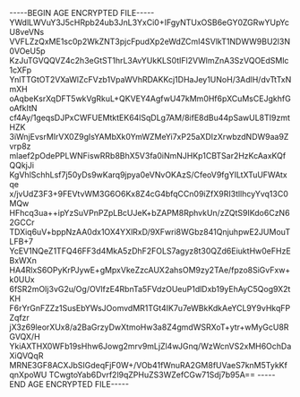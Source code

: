 -----BEGIN AGE ENCRYPTED FILE-----
YWdlLWVuY3J5cHRpb24ub3JnL3YxCi0+IFgyNTUxOSB6eGY0ZGRwYUpYcU8veVNs
VVFLZzQxME1sc0p2WkZNT3pjcFpudXp2eWdZCmI4SVlkT1NDWW9BU2l3N0VOeU5p
KzJuTGVQQVZ4c2h3eGtST1hrL3AvYUkKLS0tIFl2VWlmZnA3SzVQOEdSMlc1cXFp
YnlTTGtOT2VXaWlZcFVzb1VpaWVhRDAKKcj1DHaJey1UNoH/3AdlH/dvTtTxNmXH
oAqbeKsrXqDFT5wkVgRkuL+QKVEY4AgfwU47kMm0Hf6pXCuMsCEJgkhfGoAfkItN
cf4Ay/1geqsDJPxCWFUEMtktEK64lSqDLg7AM/8ifE8dBu44pSawUL8TI9zmtHZK
3iWnjEvsrMIrVX0Z9gIsYAMbXk0YmWZMeYi7xP25aXDIzXrwbzdNDW9aa9Zvrp8z
mlaef2pOdePPLWNFiswRRb8BhX5V3fa0iNmNJHKp1CBTSar2HzKcAaxKQfQQkjJi
KgVhlSchhLsf7j50yDs9wKarq9jpya0eVNvOKAzS/CfeoV9fgYILtXTuUFWAtxqe
x/jvUdZ3F3+9FEVtvWM3G6O6Kx8Z4cG4bfqCCn09iZfX9RI3tllhcyYvq13C0MQw
HFhcq3ua++ipYzSuVPnPZpLBcUJeK+bZAPM8RphvkUn/zZQtS9IKdo6CzN62GCCr
TDXiq6uV+bppNzAA0dx1OX4YXlRxD/9XFwri8WGbz841QnjuhpwE2JUMouTLFB+7
YcEV1NQeZ1TFQ46FF3d4MkA5zDhF2FOLS7agyz8t30QZd6EiuktHw0eFHzEBxWXn
HA4RlxS6OPyKrPJywE+gMpxVkeZzcAUX2ahsOM9zy2TAe/fpzo8SiGvFxw+k0UUx
6fSR2mOIj3vG2u/Og/OVlfzE4RbnTa5FVdzOUeuP1dlDxb19yEhAyC5Qog9X2tKH
F6rYrGnFZZz1SusEbYWsJOomvdMR1TGt4IK7u7eWBkKdkAeYCL9Y9vHkqFPZqfzr
jX3z69leorXUx8/a2BaGrzyDwXtmoHw3a8Z4gmdWSRXoT+ytr+wMyGcU8RGVQX/H
YkiAXTHX0WFb19sHhw6Jowg2mrv9mLjZl4wJGnq/WzWcnVS2xMH6OchDaXiQVQqR
MRNE3GF8ACXJbSIGdeqFjF0W+/VOb41fWnuRA2GM8fUVaeS7knM5TykKfqnXpoWU
TCwgtoYab6Dvrf2l9qZPHuZS3WZefCGw71Sdj7b95A==
-----END AGE ENCRYPTED FILE-----
